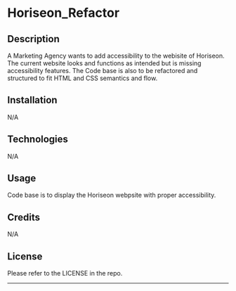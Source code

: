 # Horiseon_Refactor

## Description

A Marketing Agency wants to add accessibility to the webisite of Horiseon. The current website looks and functions as intended but is missing accessibility features. The Code base is also to be refactored and structured to fit HTML and CSS semantics and flow. 

## Installation

N/A

## Technologies 

N/A

## Usage

Code base is to display the Horiseon webpsite with proper accessibility.

## Credits

N/A

## License

Please refer to the LICENSE in the repo.

---